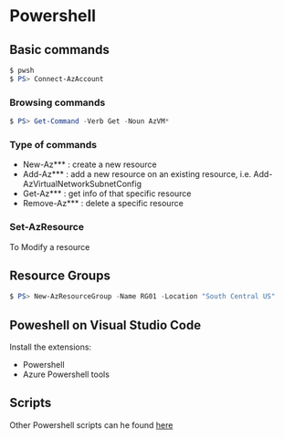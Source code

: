 # Powershell
## Basic commands
```powershell
$ pwsh
$ PS> Connect-AzAccount
```

### Browsing commands
```powershell
$ PS> Get-Command -Verb Get -Noun AzVM* 
```
### Type of commands
- New-Az*** : create a new resource
- Add-Az*** : add a new resource on an existing resource, i.e. Add-AzVirtualNetworkSubnetConfig
- Get-Az*** : get info of that specific resource
- Remove-Az*** : delete a specific resource
### Set-AzResource
To Modify a resource
## Resource Groups
```powershell
$ PS> New-AzResourceGroup -Name RG01 -Location "South Central US"
```
## Poweshell on Visual Studio Code
Install the extensions:
- Powershell
- Azure Powershell tools

## Scripts
Other Powershell scripts can he found [here](scripts/powershell)

